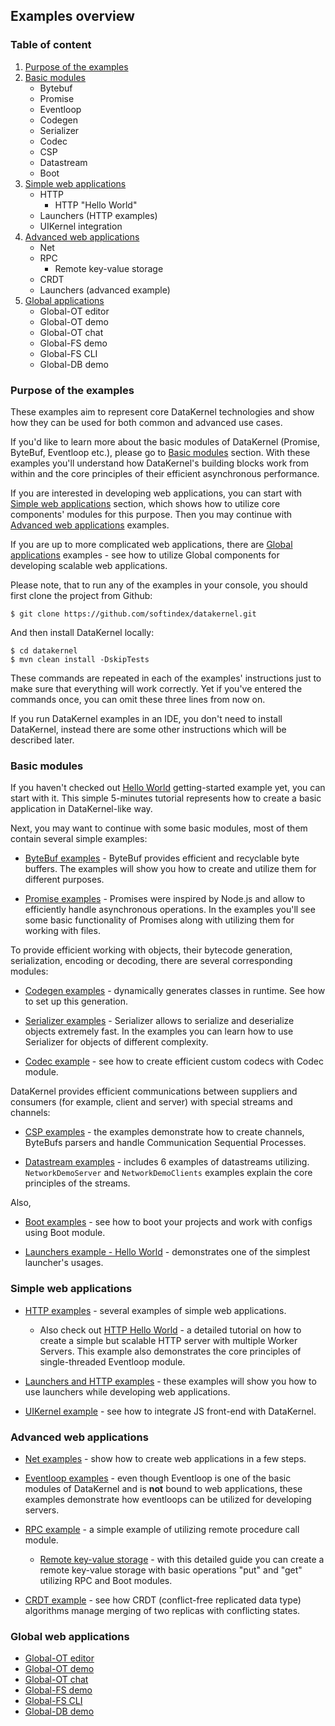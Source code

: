 ## Examples overview

### Table of content
1. [Purpose of the examples](#purpose-of-the-examples)
2. [Basic modules](#basic-modules)
    * Bytebuf
    * Promise 
    * Eventloop
    * Codegen
    * Serializer
    * Codec
    * CSP
    * Datastream
    * Boot
3. [Simple web applications](#simple-web-applications)
    * HTTP
        * HTTP "Hello World"
    * Launchers (HTTP examples)
    * UIKernel integration
4. [Advanced web applications](#advanced-web-applications)
    * Net
    * RPC
        * Remote key-value storage
    * CRDT
    * Launchers (advanced example)
5. [Global applications](#global-web-applications) 
    * Global-OT editor
    * Global-OT demo
    * Global-OT chat
    * Global-FS demo
    * Global-FS CLI
    * Global-DB demo

### Purpose of the examples
These examples aim to represent core DataKernel technologies and show how they can be used for both common and advanced 
use cases. 

If you'd like to learn more about the basic modules of DataKernel (Promise, ByteBuf, Eventloop etc.), please go to 
[Basic modules](#basic-modules) section. With these examples you'll understand how DataKernel's building blocks work
from within and the core principles of their efficient asynchronous performance. 

If you are interested in developing web applications, you can start with [Simple web applications](#simple-web-applications) 
section, which shows how to utilize core components' modules for this purpose. Then you may continue with 
[Advanced web applications](#advanced-web-applications) examples.

If you are up to more complicated web applications, there are [Global applications](#global-web-applications) examples - 
see how to utilize Global components for developing scalable web applications.

Please note, that to run any of the examples in your console, you should first clone the project from Github:

```
$ git clone https://github.com/softindex/datakernel.git
```

And then install DataKernel locally:
```
$ cd datakernel
$ mvn clean install -DskipTests
```
These commands are repeated in each of the examples' instructions just to make sure that everything will work correctly. 
Yet if you've entered the commands once, you can omit these three lines from now on. 

If you run DataKernel examples in an IDE, you don't need to install DataKernel, instead there are some other instructions 
which will be described later.

### Basic modules
If you haven't checked out [Hello World](https://github.com/softindex/datakernel/tree/master/examples/getting-started) 
getting-started example yet, you can start with it. This simple 5-minutes tutorial represents how to create a basic 
application in DataKernel-like way.

Next, you may want to continue with some basic modules, most of them contain several simple examples:
* [ByteBuf examples](https://github.com/softindex/datakernel/tree/master/examples/bytebuf) - ByteBuf provides efficient 
and recyclable byte buffers. The examples will show you how to create and utilize them for different purposes.

* [Promise examples](https://github.com/softindex/datakernel/tree/master/examples/promise) - Promises were inspired by 
Node.js and allow to efficiently handle asynchronous operations. In the examples you'll see some basic functionality of 
Promises along with utilizing them for working with files.

To provide efficient working with objects, their bytecode generation, serialization, encoding or decoding, there are 
several corresponding modules:
* [Codegen examples](https://github.com/softindex/datakernel/tree/master/examples/codegen) - dynamically generates classes 
in runtime. See how to set up this generation.

* [Serializer examples](https://github.com/softindex/datakernel/tree/master/examples/serializer) - Serializer allows to 
serialize and deserialize objects extremely fast. In the examples you can learn how to use Serializer for objects of 
different complexity.

* [Codec example](https://github.com/softindex/datakernel/tree/master/examples/codec) - see how to create efficient 
custom codecs with Codec module.

DataKernel provides efficient communications between suppliers and consumers (for example, client and server) with 
special streams and channels: 
* [CSP examples](https://github.com/softindex/datakernel/tree/master/examples/csp) - the examples demonstrate how to 
create channels, ByteBufs parsers and handle Communication Sequential Processes.

* [Datastream examples](https://github.com/softindex/datakernel/tree/master/examples/datastream) - includes 6 examples 
of datastreams utilizing. `NetworkDemoServer` and `NetworkDemoClients` examples explain the core principles of the streams.

Also, 
* [Boot examples](https://github.com/softindex/datakernel/tree/master/examples/boot) - see how to boot your projects and 
work with configs using Boot module. 

* [Launchers example - Hello World](https://github.com/softindex/datakernel/tree/master/examples/launchers#hello-world) - 
demonstrates one of the simplest launcher's usages.


### Simple web applications
* [HTTP examples](https://github.com/softindex/datakernel/tree/master/examples/http) - several examples of simple web 
applications.
    * Also check out [HTTP Hello World](https://github.com/softindex/datakernel/tree/master/examples/http-helloworld) - 
    a detailed tutorial on how to create a simple but scalable HTTP server with multiple Worker Servers. This example 
    also demonstrates the core principles of single-threaded Eventloop module.
    
* [Launchers and HTTP examples](https://github.com/softindex/datakernel/tree/master/examples/launchers#http) - these 
examples will show you how to use launchers while developing web applications.

* [UIKernel example](https://github.com/softindex/datakernel/tree/master/examples/codegen) - see how to integrate JS front-end 
with DataKernel.


### Advanced web applications
* [Net examples](https://github.com/softindex/datakernel/tree/master/examples/net) - show how to create web applications 
in a few steps.

* [Eventloop examples](https://github.com/softindex/datakernel/tree/master/examples/eventloop) - even though Eventloop 
is one of the basic modules of DataKernel and is **not** bound to web applications, these examples demonstrate how 
eventloops can be utilized for developing servers.

* [RPC example](https://github.com/softindex/datakernel/tree/master/examples/rpc) - a simple example of utilizing remote 
procedure call module.
    * [Remote key-value storage](https://github.com/softindex/datakernel/tree/master/examples/remote-key-value-storage) - 
    with this detailed guide you can create a remote key-value storage with basic operations "put" and "get" utilizing 
    RPC and Boot modules.

* [CRDT example](https://github.com/softindex/datakernel/tree/master/examples/crdt) - see how CRDT (conflict-free 
replicated data type) algorithms manage merging of two replicas with conflicting states.


### Global web applications
* [Global-OT editor](https://github.com/softindex/datakernel/tree/master/examples/global-ot-editor)
* [Global-OT demo](https://github.com/softindex/datakernel/tree/master/examples/global-ot-demo)
* [Global-OT chat](https://github.com/softindex/datakernel/tree/master/examples/global-ot-chat)
* [Global-FS demo](https://github.com/softindex/datakernel/tree/master/examples/global-fs-demo)
* [Global-FS CLI](https://github.com/softindex/datakernel/tree/master/examples/global-fs-cli)
* [Global-DB demo](https://github.com/softindex/datakernel/tree/master/examples/global-db-demo)


